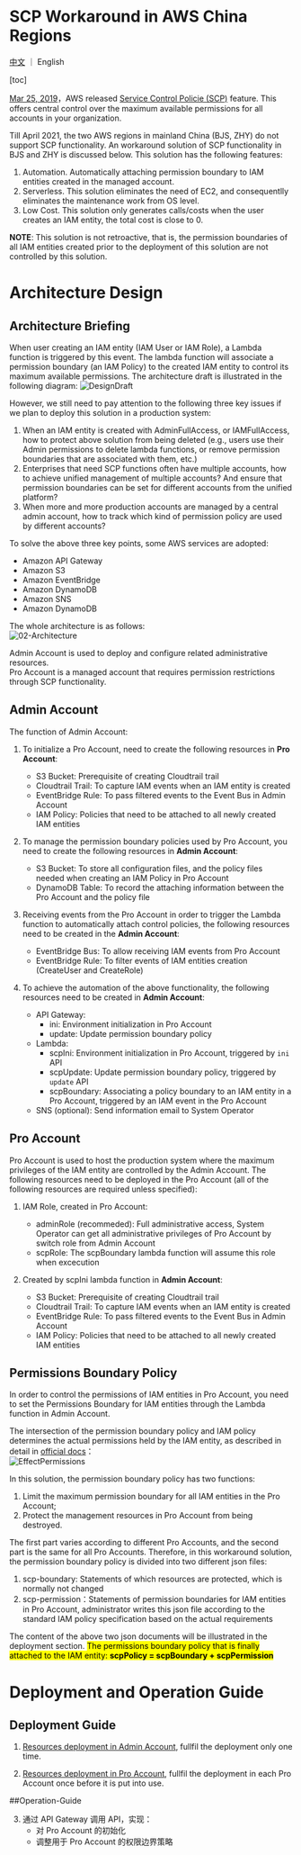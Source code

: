 # SCP Workaround in AWS China Regions

[中文](README.md) ｜ English

[toc]

[Mar 25, 2019](https://aws.amazon.com/about-aws/whats-new/2019/03/service-control-policies-enable-fine-grained-permission-controls/?nc1=h_ls)，AWS released [Service Control Policie (SCP)](https://docs.aws.amazon.com/zh_cn/organizations/latest/userguide/orgs_manage_policies_scps.html) feature. This offers central control over the maximum available permissions for all accounts in your organization. 

Till April 2021, the two AWS regions in mainland China (BJS, ZHY) do not support SCP functionality. An workaround solution of SCP functionality in BJS and ZHY is discussed below. This solution has the following features:

1. Automation. Automatically attaching permission boundary to IAM entities created in the managed account. 
2. Serverless. This solution eliminates the need of EC2, and consequentlly eliminates the maintenance work from OS level.  
3. Low Cost. This solution only generates calls/costs when the user creates an IAM entity, the total cost is close to 0.

**NOTE**: This solution is not retroactive, that is, the permission boundaries of all IAM entities created prior to the deployment of this solution are not controlled by this solution.

# Architecture Design
## Architecture Briefing
When user creating an IAM entity (IAM User or IAM Role), a Lambda function is triggered by this event. The lambda function will associate a permission boundary (an IAM Policy) to the created IAM entity to control its maximum available permissions. The architecture draft is illustrated in the following diagram: 
![DesignDraft](png/01-DesignDraft.png "DesignDraft")

However, we still need to pay attention to the following three key issues if we plan to deploy this solution in a production system:

1. When an IAM entity is created with AdminFullAccess, or IAMFullAccess, how to protect above solution from being deleted (e.g., users use their Admin permissions to delete lambda functions, or remove permission boundaries that are associated with them, etc.)
2. Enterprises that need SCP functions often have multiple accounts, how to achieve unified management of multiple accounts? And ensure that permission boundaries can be set for different accounts from the unified platform?
3. When more and more production accounts are managed by a central admin account, how to track which kind of permission policy are used by different accounts?

To solve the above three key points, some AWS services are adopted: 

- Amazon API Gateway
- Amazon S3 
- Amazon EventBridge
- Amazon DynamoDB 
- Amazon SNS
- Amazon DynamoDB  

The whole architecture is as follows:  
![02-Architecture](png/02-Architecture.png "Architecture")

Admin Account is used to deploy and configure related administrative resources.  
Pro Account is a managed account that requires permission restrictions through SCP functionality.

## Admin Account 
The function of Admin Account: 

1. To initialize a Pro Account, need to create the following resources in **Pro Account**:
	- S3 Bucket: Prerequisite of creating Cloudtrail trail
	- Cloudtrail Trail: To capture IAM events when an IAM entity is created
	- EventBridge Rule: To pass filtered events to the Event Bus in Admin Account
	- IAM Policy: Policies that need to be attached to all newly created IAM entities

2. To manage the permission boundary policies used by Pro Account, you need to create the following resources in **Admin Account**:
	- S3 Bucket: To store all configuration files, and the policy files needed when creating an IAM Policy in Pro Account
	- DynamoDB Table: To record the attaching information between the Pro Account and the policy file
	
3. Receiving events from the Pro Account in order to trigger the Lambda function to automatically attach control policies, the following resources need to be created in the **Admin Account**:
	- EventBridge Bus: To allow receiving IAM events from Pro Account
	- EventBridge Rule: To filter events of IAM entities creation (CreateUser and CreateRole)

4. To achieve the automation of the above functionality, the following resources need to be created in **Admin Account**:
	- API Gateway:
		- ini: Environment initialization in Pro Account
		- update: Update permission boundary policy
	- Lambda:
		- scpIni: Environment initialization in Pro Account, triggered by ```ini``` API
		- scpUpdate: Update permission boundary policy, triggered by ```update``` API
		- scpBoundary: Associating a policy boundary to an IAM entity in a Pro Account, triggered by an IAM event in the Pro Account
	- SNS (optional): Send information email to System Operator

## Pro Account
Pro Account is used to host the production system where the maximum privileges of the IAM entity are controlled by the Admin Account. The following resources need to be deployed in the Pro Account (all of the following resources are required unless specified):

1. IAM Role, created in Pro Account:  
	- adminRole (recommeded): Full administrative access, System Operator can get all administrative privileges of Pro Account by switch role from Admin Account
	- scpRole: The scpBoundary lambda function will assume this role when excecution

2. Created by scpIni lambda function in **Admin Account**: 
	- S3 Bucket: Prerequisite of creating Cloudtrail trail
	- Cloudtrail Trail: To capture IAM events when an IAM entity is created
	- EventBridge Rule: To pass filtered events to the Event Bus in Admin Account
	- IAM Policy: Policies that need to be attached to all newly created IAM entities

## Permissions Boundary Policy
In order to control the permissions of IAM entities in Pro Account, you need to set the Permissions Boundary for IAM entities through the Lambda function in Admin Account.

The intersection of the permission boundary policy and IAM policy determines the actual permissions held by the IAM entity, as described in detail in [official docs](https://docs.aws.amazon.com/IAM/latest/UserGuide/access_policies_boundaries.html)：  
![EffectPermissions](png/03-EffectPermissions.png "EffectPermissions")

In this solution, the permission boundary policy has two functions:

1. Limit the maximum permission boundary for all IAM entities in the Pro Account;
2. Protect the management resources in Pro Account from being destroyed.

The first part varies according to different Pro Accounts, and the second part is the same for all Pro Accounts. Therefore, in this workaround solution, the permission boundary policy is divided into two different json files:

1. scp-boundary: Statements of which resources are protected, which is normally not changed
2. scp-permission：Statements of permission boundaries for IAM entities in Pro Account, administrator writes this json file according to the standard IAM policy specification based on the actual requirements

The content of the above two json documents will be illustrated in the deployment section. <mark>The permissions boundary policy that is finally attached to the IAM entity: **scpPolicy = scpBoundary + scpPermission**</mark>


# Deployment and Operation Guide
## Deployment Guide


1. [Resources deployment in Admin Account](deployment/AdminAccount-ENG.md), fullfil the deployment only one time. 

2. [Resources deployment in Pro Account](deployment/ProAccount-ENG.md), fullfil the deployment in each Pro Account once before it is put into use.

##Operation-Guide

3. 通过 API Gateway 调用 API，实现：
	- 对 Pro Account 的初始化
	- 调整用于 Pro Account 的权限边界策略